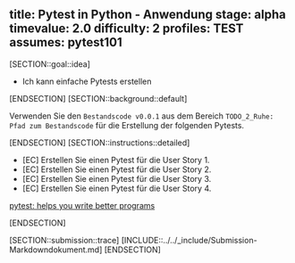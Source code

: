title: Pytest in Python - Anwendung
stage: alpha
timevalue: 2.0
difficulty: 2
profiles: TEST
assumes: pytest101
---
[SECTION::goal::idea]

- Ich kann einfache Pytests erstellen

[ENDSECTION]
[SECTION::background::default]

Verwenden Sie den `Bestandscode v0.0.1` aus dem Bereich `TODO_2_Ruhe: Pfad zum Bestandscode` für die Erstellung der folgenden Pytests.

[ENDSECTION]
[SECTION::instructions::detailed]

- [EC] Erstellen Sie einen Pytest für die User Story 1.
- [EC] Erstellen Sie einen Pytest für die User Story 2.
- [EC] Erstellen Sie einen Pytest für die User Story 3.
- [EC] Erstellen Sie einen Pytest für die User Story 4.

[pytest: helps you write better programs](https://docs.pytest.org/en/stable/)

[ENDSECTION]

[SECTION::submission::trace]
[INCLUDE::../../_include/Submission-Markdowndokument.md]
[ENDSECTION]
